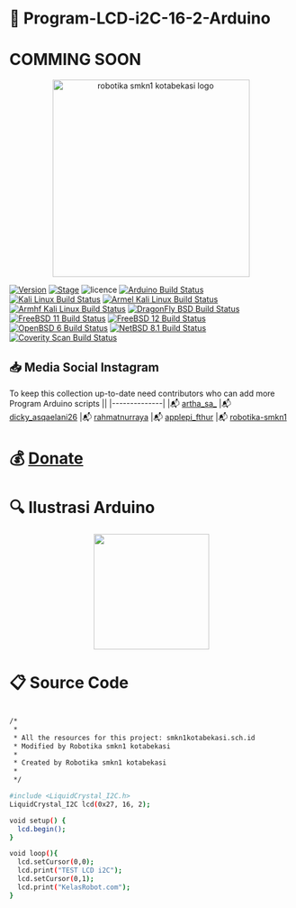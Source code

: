 
# :pushpin: Program-LCD-i2C-16-2-Arduino
# COMMING SOON

<p align="center">
  <img src="https://i.postimg.cc/tRZw0xQ4/logo-removebg-preview.png" alt="robotika smkn1 kotabekasi logo"/ style="height:350px;" "width: 350px;">
</p>


[![Version](https://img.shields.io/badge/VENOM-1.0.17-brightgreen.svg?maxAge=259200)]()
[![Stage](https://img.shields.io/badge/Release-Stable-brightgreen.svg)]()
![licence](https://img.shields.io/badge/license-GPLv3-brightgreen.svg)
[![Arduino Build Status](https://buildbot.aircrack-ng.org/badges/aircrack-ng-alpine.svg?left_text=Alpine%20Linux%20Build)](##Link##)
[![Kali Linux Build Status](https://buildbot.aircrack-ng.org/badges/aircrack-ng-kali.svg?left_text=Kali%20Linux%20Build)](##Link##)
[![Armel Kali Linux Build Status](https://buildbot.aircrack-ng.org/badges/aircrack-ng-armel.svg?left_text=Armel%20Kali%20Linux%20Build)](##Link##)
[![Armhf Kali Linux Build Status](https://buildbot.aircrack-ng.org/badges/aircrack-ng-armhf.svg?left_text=Armhf%20Kali%20Linux%20Build)](##Link##)
[![DragonFly BSD Build Status](https://buildbot.aircrack-ng.org/badges/aircrack-ng-dfly.svg?left_text=DragonFly%20Build)](##Link##)
[![FreeBSD 11 Build Status](https://buildbot.aircrack-ng.org/badges/aircrack-ng-fbsd-11.svg?left_text=FreeBSD%2011%20Build)](##Link##)
[![FreeBSD 12 Build Status](https://buildbot.aircrack-ng.org/badges/aircrack-ng-fbsd-12.svg?left_text=FreeBSD%2012%20Build)](##Link##)
[![OpenBSD 6 Build Status](https://buildbot.aircrack-ng.org/badges/aircrack-ng-obsd.svg?left_text=OpenBSD%20Build)](##Link##)
[![NetBSD 8.1 Build Status](https://buildbot.aircrack-ng.org/badges/aircrack-ng-netbsd81.svg?left_text=NetBSD%20Build)](##Link##)
[![Coverity Scan Build Status](https://scan.coverity.com/projects/aircrack-ng/badge.svg)](##Link##)



## :inbox_tray: Media Social Instagram

To keep this collection up-to-date need contributors who can add more Program Arduino scripts
||
|--------------|
|:mailbox_with_mail: [artha_sa_](https://www.instagram.com/artha_sa_/)
|:mailbox_with_mail: [dicky_asqaelani26](https://www.instagram.com/dicky_asqaelani26/)
|:mailbox_with_mail: [rahmatnurraya](https://www.instagram.com/rahmatnurraya990/)
|:mailbox_with_mail: [applepi_fthur](https://www.instagram.com/applepi_fthur/)
|:mailbox_with_mail: [robotika-smkn1](https://www.instagram.com/robotika.smkn1kotabekasi/)


# :moneybag: [Donate](https://saweria.co/arthasyarif)


# :mag: Ilustrasi Arduino

<p align="center">
  <img src="https://i.postimg.cc/L6wGQLL4/68747470733a2f2f692e706f7374696d672e63632f726d3050564c42532f44485431312d44616e2d4c43442d69322d432d62.png" style="height:205px;" "width:205px;"/>
</p>


# :clipboard: Source Code

```bash

/*
 * 
 * All the resources for this project: smkn1kotabekasi.sch.id
 * Modified by Robotika smkn1 kotabekasi
 * 
 * Created by Robotika smkn1 kotabekasi
 * 
 */

#include <LiquidCrystal_I2C.h>
LiquidCrystal_I2C lcd(0x27, 16, 2);

void setup() {
  lcd.begin();
}

void loop(){
  lcd.setCursor(0,0);
  lcd.print("TEST LCD i2C");
  lcd.setCursor(0,1);
  lcd.print("KelasRobot.com");
}

```
